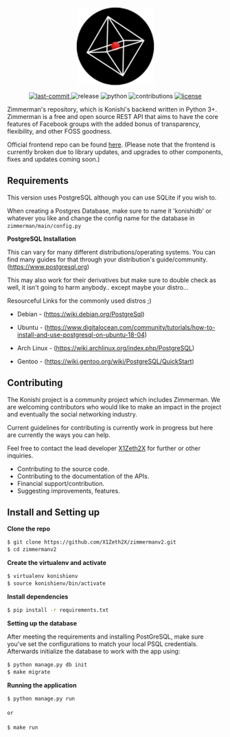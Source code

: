 <p align="center">
    <img src="./logo.png" width="180">
</p>

<p align="center">
  <a href="https://github.com/X1Zeth2X/zimmermanv2/commits/master">
    <img src="https://img.shields.io/github/last-commit/X1Zeth2X/zimmermanv2" alt="last-commit">
  </a>
  <a>
    <img src="https://img.shields.io/github/v/release/X1Zeth2X/zimmermanv2?include_prereleases" alt="release">
  </a>
  <a>
    <img src="https://img.shields.io/badge/python-3.6%2B-blue" alt="python">
  </a>
  <a>
    <img src="https://img.shields.io/badge/contributions-welcome-brightgreen" alt="contributions">
  </a>
  <a href="./LICENSE.md">
    <img src="https://img.shields.io/github/license/x1zeth2x/zimmermanv2" alt="license">
  </a>
</p>

Zimmerman's repository, which is Konishi's backend written in Python 3+. Zimmerman is a free and open source REST API that aims to have the core features of Facebook groups with the added bonus of transparency, flexibility, and other FOSS goodness.

Official frontend repo can be found [here](https://github.com/x1zeth2x/kagawasan). (Please note that the frontend is currently broken due to library updates, and upgrades to other components, fixes and updates coming soon.)


## Requirements

This version uses PostgreSQL although you can use SQLite if you wish to.

When creating a Postgres Database, make sure to name it 'konishidb' or whatever you like and change the config name for the database in `zimmerman/main/config.py`

**PostgreSQL Installation**

This can vary for many different distributions/operating systems.
You can find many guides for that through your distribution's guide/community. (https://www.postgresql.org)


This may also work for their derivatives but make sure to double check as well, it isn't going to harm anybody.. except maybe your distro...

Resourceful Links for the commonly used distros ;)

* Debian - (https://wiki.debian.org/PostgreSql)

* Ubuntu - 
(https://www.digitalocean.com/community/tutorials/how-to-install-and-use-postgresql-on-ubuntu-18-04)

* Arch Linux - (https://wiki.archlinux.org/index.php/PostgreSQL)

* Gentoo - (https://wiki.gentoo.org/wiki/PostgreSQL/QuickStart)

## Contributing

The Konishi project is a community project which includes Zimmerman. We are welcoming contributors who would like to make an impact in the project and eventually the social networking industry.

Current guidelines for contributing is currently work in progress but here are currently the ways you can help.

Feel free to contact the lead developer [X1Zeth2X](https://github.com/X1Zeth2X) for further or other inquiries.

* Contributing to the source code.
* Contributing to the documentation of the APIs.
* Financial support/contribution.
* Suggesting improvements, features.

## Install and Setting up

**Clone the repo**
```bash
$ git clone https://github.com/X1Zeth2X/zimmermanv2.git
$ cd zimmermanv2
```

**Create the virtualenv and activate**
```bash
$ virtualenv konishienv
$ source konishienv/bin/activate
```

**Install dependencies**
```bash
$ pip install -r requirements.txt
```

**Setting up the database** 

After meeting the requirements and installing PostGreSQL, make sure you've set the configurations to match your local PSQL credentials. Afterwards initialize the database to work with the app using:

```bash
$ python manage.py db init
$ make migrate
```

**Running the application**
```bash
$ python manage.py run

or

$ make run
```